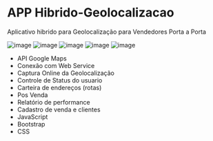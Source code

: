 # APP Hibrido-Geolocalizacao
 Aplicativo hibrido para Geolocalização para Vendedores Porta a Porta

 ![image](https://github.com/Leeoonaam/APP-Hibrido-Geolocalizacao_MP/assets/97477931/beda2dc9-1523-4a8d-b547-e42a74961cbb)
 ![image](https://github.com/Leeoonaam/APP-Hibrido-Geolocalizacao_MP/assets/97477931/c78729ba-b262-4040-ad5f-0975768592a2)
 ![image](https://github.com/Leeoonaam/APP-Hibrido-Geolocalizacao_MP/assets/97477931/31427eb1-37b2-41a0-ac76-4d04991145bd)
 ![image](https://github.com/Leeoonaam/APP-Hibrido-Geolocalizacao_MP/assets/97477931/64e8ae8e-c57a-4ca7-a0d5-e5a06316d3a8)
 ![image](https://github.com/Leeoonaam/APP-Hibrido-Geolocalizacao_MP/assets/97477931/3f49545f-9299-467b-ac33-7d04be59ab82)
 

 - API Google Maps
 - Conexão com Web Service
 - Captura Online da Geolocalização
 - Controle de Status do usuario
 - Carteira de endereços (rotas)
 - Pos Venda
 - Relatório de performance
 - Cadastro de venda e clientes
 - JavaScript
 - Bootstrap
 - CSS
